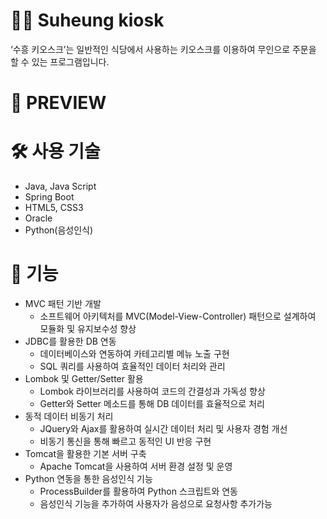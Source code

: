 # 👨‍🏫 Suheung kiosk
‘수흥 키오스크’는 일반적인 식당에서 사용하는 키오스크를 이용하여 무인으로 주문을 할 수 있는 프로그램입니다.


# 🔎 PREVIEW





# 🛠 사용 기술
- Java, Java Script
- Spring Boot
- HTML5, CSS3
- Oracle
- Python(음성인식)


# 📌 기능
- MVC 패턴 기반 개발
    - 소프트웨어 아키텍처를 MVC(Model-View-Controller) 패턴으로 설계하여 모듈화 및 유지보수성 향상
- JDBC를 활용한 DB 연동
  - 데이터베이스와 연동하여 카테고리별 메뉴 노출 구현
  - SQL 쿼리를 사용하여 효율적인 데이터 처리와 관리
- Lombok 및 Getter/Setter 활용
  - Lombok 라이브러리를 사용하여 코드의 간결성과 가독성 향상
  - Getter와 Setter 메소드를 통해 DB 데이터를 효율적으로 처리
- 동적 데이터 비동기 처리
  - JQuery와 Ajax를 활용하여 실시간 데이터 처리 및 사용자 경험 개선
  - 비동기 통신을 통해 빠르고 동적인 UI 반응 구현
- Tomcat을 활용한 기본 서버 구축
  - Apache Tomcat을 사용하여 서버 환경 설정 및 운영
- Python 연동을 통한 음성인식 기능
  - ProcessBuilder를 활용하여 Python 스크립트와 연동
  - 음성인식 기능을 추가하여 사용자가 음성으로 요청사항 추가가능


